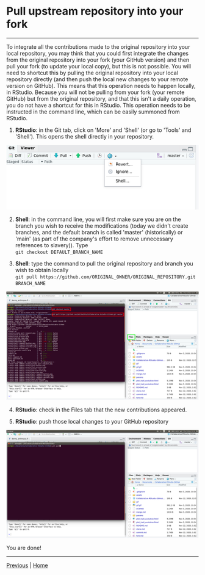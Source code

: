 # Pull upstream repository into your fork

***

To integrate all the contributions made to the original repository into your local repository, you may think that you could first integrate the changes from the original repository into your fork (your GitHub version) and then pull your fork (to update your local copy), but this is not possible. You will need to shortcut this by pulling the original repository into your local repository directly (and then push the local new changes to your remote version on GitHub). This means that this operation needs to happen locally, in RStudio. Because you will not be pulling from your fork (your remote GitHub) but from the original repository, and that this isn't a daily operation, you do not have a shortcut for this in RStudio. This operation needs to be instructed in the command line, which can be easily summoned from RStudio.

1. **RStudio**: in the Git tab, click on 'More' and 'Shell' (or go to 'Tools' and 'Shell'). This opens the shell directly in your repository.

![](./assets/open-shell.png)

2. **Shell**: in the command line, you will first make sure you are on the branch you wish to receive the modifications (today we didn't create branches, and the default branch is called 'master' (historically) or 'main' (as part of the company's effort to remove unnecessary references to slavery)). Type  
`git checkout DEFAULT_BRANCH_NAME`

3. **Shell**: type the command to pull the original repository and branch you wish to obtain locally  
`git pull https://github.com/ORIGINAL_OWNER/ORIGINAL_REPOSITORY.git BRANCH_NAME`

![](./assets/command-line.png)

4. **RStudio**: check in the Files tab that the new contributions appeared.

5. **RStudio**: push those local changes to your GitHub repository

![](./assets/final-push.png)


You are done!

***

[Previous](./merge.md) | [Home](./README.md)
